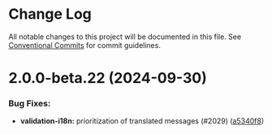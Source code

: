 # Change Log

All notable changes to this project will be documented in this file.
See [Conventional Commits](https://conventionalcommits.org) for commit guidelines.

<a name="2.0.0-beta.22"></a>
# 2.0.0-beta.22 (2024-09-30)

### Bug Fixes:

* **validation-i18n:** prioritization of translated messages (#2029) ([a5340f8](https://github.com/aurelia/aurelia/commit/a5340f8))

